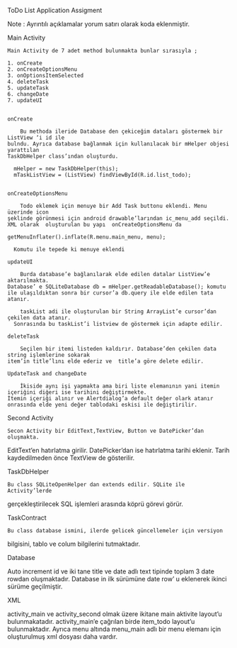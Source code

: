 ToDo List Application Assigment

Note : Ayrıntılı açıklamalar yorum satırı olarak koda eklenmiştir.

Main Activity

	Main Activity de 7 adet method bulunmakta bunlar sırasıyla ;

    1. onCreate
    2. onCreateOptionsMenu
    3. onOptionsItemSelected
    4. deleteTask
    5. updateTask
    6. changeDate
    7. updateUI


	onCreate 

		Bu methoda ileride Database den çekiceğim dataları göstermek bir ListView ‘i id ile 	
    bulndu. Ayrıca database bağlanmak için kullanılacak bir mHelper objesi yarattılan 	
    TaskDbHelper class’ından oluşturdu.

	  mHelper = new TaskDbHelper(this);
	  mTaskListView = (ListView) findViewById(R.id.list_todo);

	
	onCreateOptionsMenu 

		Todo eklemek için menuye bir Add Task buttonu eklendi. Menu üzerinde icon 	
    şeklinde görünmesi için android drawable’larından ic_menu_add seçildi. 
    XML olarak 	oluşturulan bu yapı  onCreateOptionsMenu da

 	getMenuInflater().inflate(R.menu.main_menu, menu);

	  Komutu ile tepede ki menuye eklendi

	updateUI 

		Burda database’e bağlanılarak elde edilen datalar ListView’e aktarılmakta. 	
    Database’ e SQLiteDatabase db = mHelper.getReadableDatabase(); komutu 	
    ile ulaşıldıktan sonra bir cursor’a db.query ile elde edilen tata atanır.
		
		taskList adi ile oluşturulan bir String ArrayList’e cursor’dan çekilen data atanır.
	  Sonrasında bu taskList’i listview de göstermek için adapte edilir. 
	
	deleteTask

		Seçilen bir itemi listeden kaldırır. Database’den çekilen data string işlemlerine sokarak 
    item’in title’lını elde ederiz ve  title’a göre delete edilir.

	UpdateTask and changeDate
		
		İkiside aynı işi yapmakta ama biri liste elemanının yani itemin 
    içeriğini diğeri ise tarihini değiştirmekte. 
    İtemin içeriği alınır ve Alertdialog’a default değer olark atanır 
    onrasında elde yeni değer tablodaki eskisi ile değiştirilir.
		
Second Activity

	Secon Activity bir EditText,TextView, Button ve DatePicker’dan oluşmakta. 
  EditText’en hatırlatma girilir. DatePicker’dan ise hatırlatma tarihi eklenir. 
  Tarih kaydedilmeden önce TextView de gösterilir.
	


TaskDbHelper 

	Bu class SQLiteOpenHelper dan extends edilir. SQLite ile Activity’lerde 
  gerçekleştirilecek SQL işlemleri arasında köprü görevi görür.


TaskContract

	Bu class database ismini, ilerde gelicek güncellemeler için versiyon 
  bilgisini, tablo ve colum bilgilerini tutmaktadır.

Database

Auto increment id ve iki tane title ve date adlı text tipinde toplam 3 date rowdan oluşmaktadır. 
Database in ilk sürümüne date row’ u eklenerek ikinci sürüme geçilmiştir.

XML

activity_main ve activity_second olmak üzere ikitane main aktivite layout’u bulunmakatadır. 
activity_main’e çağrılan birde item_todo layout’u bulunmaktadır. 
Ayrıca menu altında menu_main adlı bir menu elemanı için oluşturulmuş xml dosyası daha vardır.
